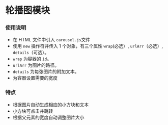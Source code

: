 轮播图模块
=========
### 使用说明
* 在 HTML 文件中引入 `carousel.js`文件
* 使用 `new` 操作符并传入 1 个对象，有三个属性 `wrap`(必选）, `urlArr`（必选）, `details`（可选）。
* `wrap` 为容器的 `id`。
* `urlArr` 为图片的路径。
* `details` 为每张图片的附加文本。
* 为容器设置需要的宽度

### 特点
* 根据图片自动生成相应的小方块和文本
* 小方块可点击并跳转
* 根据父元素的宽度自动调整图片大小
